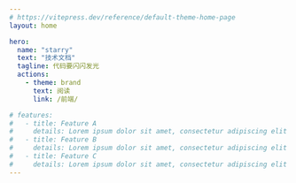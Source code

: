 ```yaml
---
# https://vitepress.dev/reference/default-theme-home-page
layout: home

hero:
  name: "starry"
  text: "技术文档"
  tagline: 代码要闪闪发光
  actions:
    - theme: brand
      text: 阅读
      link: /前端/

# features:
#   - title: Feature A
#     details: Lorem ipsum dolor sit amet, consectetur adipiscing elit
#   - title: Feature B
#     details: Lorem ipsum dolor sit amet, consectetur adipiscing elit
#   - title: Feature C
#     details: Lorem ipsum dolor sit amet, consectetur adipiscing elit
---
```


<!-- <script setup>
import home from './components/home.vue';
</script>

<home /> -->